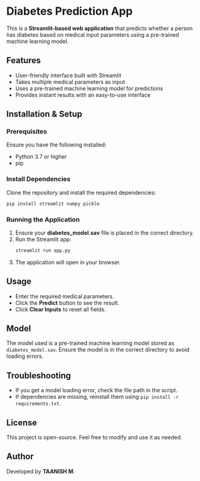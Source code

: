 # Diabetes Prediction App

This is a **Streamlit-based web application** that predicts whether a person has diabetes based on medical input parameters using a pre-trained machine learning model.

## Features
- User-friendly interface built with Streamlit
- Takes multiple medical parameters as input
- Uses a pre-trained machine learning model for predictions
- Provides instant results with an easy-to-use interface

## Installation & Setup

### Prerequisites
Ensure you have the following installed:
- Python 3.7 or higher
- pip

### Install Dependencies
Clone the repository and install the required dependencies:
```sh
pip install streamlit numpy pickle
```

### Running the Application
1. Ensure your **diabetes_model.sav** file is placed in the correct directory.
2. Run the Streamlit app:
   ```sh
   streamlit run app.py
   ```
3. The application will open in your browser.

## Usage
- Enter the required medical parameters.
- Click the **Predict** button to see the result.
- Click **Clear Inputs** to reset all fields.

## Model
The model used is a pre-trained machine learning model stored as `diabetes_model.sav`. Ensure the model is in the correct directory to avoid loading errors.

## Troubleshooting
- If you get a model loading error, check the file path in the script.
- If dependencies are missing, reinstall them using `pip install -r requirements.txt`.

## License
This project is open-source. Feel free to modify and use it as needed.

## Author
Developed by **TAANISH M**.

